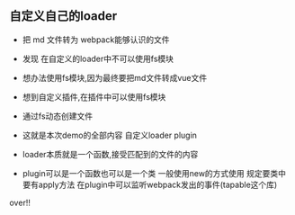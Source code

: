 ## 自定义自己的loader

+ 把 md 文件转为 webpack能够认识的文件

+ 发现 在自定义的loader中不可以使用fs模块

+ 想办法使用fs模块,因为最终要把md文件转成vue文件

+ 想到自定义插件,在插件中可以使用fs模块

+ 通过fs动态创建文件

+ 这就是本次demo的全部内容 自定义loader plugin

+ loader本质就是一个函数,接受匹配到的文件的内容

+ plugin可以是一个函数也可以是一个类 一般使用new的方式使用 规定要类中要有apply方法 在plugin中可以监听webpack发出的事件(tapable这个库)

over!!